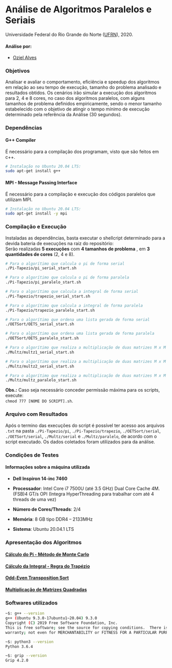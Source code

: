 # Análise de Algoritmos Paralelos e Seriais
Universidade Federal do Rio Grande do Norte ([UFRN](http://http://www.ufrn.br)), 2020.

#### Análise por:
- [Oziel Alves](https://github.com/ozielalves/)

### Objetivos
Analisar e avaliar o comportamento, eficiência e speedup dos algoritmos em relação ao seu tempo de execução, tamanho do problema analisado e resultados obtidos. Os cenários irão simular a execução dos algoritmos para 2, 4 e 8 cores, no caso dos algoritmos paralelos, com alguns tamanhos de problema definidos empiricamente, sendo o menor tamanho estabelecido com o objetivo de atingir o tempo mínimo de execução determinado pela referência da Análise (30 segundos).

### Dependências
#### G++ Compiler
É necessário para a compilação dos programam, visto que são feitos em c++.
```bash
# Instalação no Ubuntu 20.04 LTS:
sudo apt-get install g++
```

#### MPI - Message Passing Interface
É necessário para a compilação e execução dos códigos paralelos que utilizam MPI.
```bash
# Instalação no Ubuntu 20.04 LTS:
sudo apt-get install -y mpi 
```
### Compilação e Execução
Instaladas as dependências, basta executar o shellcript determinado para a devida bateria de execuções na raiz do repositório:<br>
Serão realizadas **5 execuções** com **4 tamanhos de problema** , em **3 quantidades de cores** (2, 4 e 8).

```bash
# Para o algorítimo que calcula o pi de forma serial
./Pi-Tapezio/pi_serial_start.sh
```
```bash
# Para o algorítimo que calcula o pi de forma paralela
./Pi-Tapezio/pi_paralelo_start.sh
```
```bash
# Para o algorítimo que calcula a integral de forma serial
./Pi-Tapezio/trapezio_serial_start.sh
```
```bash
# Para o algorítimo que calcula a integral de forma paralela
./Pi-Tapezio/trapezio_paralelo_start.sh
```
```bash
# Para o algorítimo que ordena uma lista gerada de forma serial
./OETSort/OETS_serial_start.sh
```
```bash
# Para o algorítimo que ordena uma lista gerada de forma paralela
./OETSort/OETS_paralelo_start.sh
```
```bash
# Para o algorítimo que realiza a multiplicação de duas matrizes M x M em ordem aleatória de forma serial
./Multz/multz1_serial_start.sh
```
```bash
# Para o algorítimo que realiza a multiplicação de duas matrizes M x M utilizando o princío da localidade de forma serial
./Multz/multz2_serial_start.sh
```
```bash
# Para o algorítimo que realiza a multiplicação de duas matrizes M x M utilizando o princío da localidade de forma paralela
./Multz/multz_paralelo_start.sh
```

**Obs.:** Caso seja necessário conceder permissão máxima para os scripts, execute:<br> `chmod 777 [NOME DO SCRIPT].sh`.

### Arquivo com Resultados 
Após o termino das execuções do script é possível ter acesso aos arquivos `.txt` na pasta `./Pi-Tapezio/pi`, `./Pi-Tapezio/trapezio`, `./OETSort/serial`,  `./OETSort/serial`, `./Multz/serial` e `./Multz/paralelo`, de acordo com o script executado. Os dados coletados foram utilizados para da análise.

### Condições de Testes
#### Informações sobre a máquina utilizada
+ **Dell Inspiron 14-inc 7460**

+ **Processador**: Intel Core i7 7500U (até 3.5 GHz) Dual Core Cache 4M. (FSB)4 GT/s OPI (Integra HyperThreading para trabalhar com até 4 threads de uma vez)

+ **Número de Cores/Threads**: 2/4

+ **Memória**: 8 GB tipo DDR4 – 2133MHz

+ **Sistema**: Ubuntu 20.04.1 LTS


### Apresentação dos Algoritmos

#### [Cálculo do Pi - Método de Monte Carlo](https://github.com/ozielalves/prog-paralela/tree/master/Pi-Tapezio#c%C3%A1lculo-do-pi---m%C3%A9todo-de-monte-carlo)

#### [Cálculo da Integral - Regra do Trapézio](https://github.com/ozielalves/prog-paralela/tree/master/Pi-Tapezio#c%C3%A1lculo-da-integral---regra-do-trap%C3%A9zio)

#### [Odd-Even Transposition Sort](https://github.com/ozielalves/prog-paralela/tree/master/OETSort#odd-even-transposition-sort-1)

#### [Multiplicação de Matrizes Quadradas](https://github.com/ozielalves/prog-paralela/tree/master/Multz)

### Softwares utilizados
```bash
~$: g++ --version
g++ (Ubuntu 9.3.0-17ubuntu1~20.04) 9.3.0
Copyright (C) 2019 Free Software Foundation, Inc.
This is free software; see the source for copying conditions.  There is NO
warranty; not even for MERCHANTABILITY or FITNESS FOR A PARTICULAR PURPOSE.
```

```bash
~$: python3 --version
Python 3.6.4
```

```bash
~$: grip --version
Grip 4.2.0 
```
